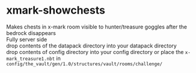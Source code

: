 # xmark-showchests
Makes chests in x-mark room visible to hunter/treasure goggles after the bedrock disappears<br>
Fully server side<br>
drop contents of the datapack directory into your datapack directory<br>
drop contents of config directory into your config directory or place the `x-mark_treasure1.nbt` in `config/the_vault/gen/1.0/structures/vault/rooms/challenge/`
